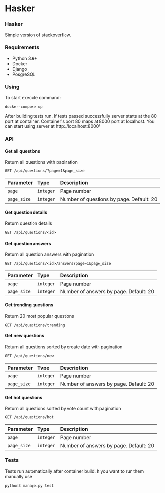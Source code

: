 # Hasker


### Hasker

Simple version of stackoverflow.

### Requirements

 - Python 3.6+
 - Docker
 - Django
 - PosgreSQL

### Using

To start execute command:

```
docker-compose up
```  
After building tests run. 
If tests passed successfully server starts at the 80 port at container. Container's port 80 maps at 8000 port at localhost.
You can start using server at  http://localhost:8000/ 

### API

#### Get all questions

Return all questions with pagination

```http
GET /api/questions/?page=1&page_size
```
| Parameter | Type | Description |
| :--- | :--- | :--- |
| `page` | `integer` | Page number |
| `page_size` | `integer` | Number of questions by page. Default: 20 |

#### Get question details

Return question details

```http
GET /api/questions/<id>
```

#### Get question answers

Return all question answers with pagination

```http
GET /api/questions/<id>/answers?page=1&page_size
```
| Parameter | Type | Description |
| :--- | :--- | :--- |
| `page` | `integer` | Page number |
| `page_size` | `integer` | Number of answers by page. Default: 20 |


#### Get trending questions

Return 20 most popular questions 

```http
GET /api/questions/trending
```

#### Get new questions

Return all questions sorted by create date with pagination

```http
GET /api/questions/new
```

| Parameter | Type | Description |
| :--- | :--- | :--- |
| `page` | `integer` | Page number |
| `page_size` | `integer` | Number of answers by page. Default: 20 |


#### Get hot questions

Return all questions sorted by vote count with pagination

```http
GET /api/questions/hot
```

| Parameter | Type | Description |
| :--- | :--- | :--- |
| `page` | `integer` | Page number |
| `page_size` | `integer` | Number of answers by page. Default: 20 |

### Tests 

Tests run automatically after container build. If you want to run them manually use

```
python3 manage.py test 
```




